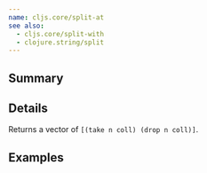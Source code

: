 ```yaml
---
name: cljs.core/split-at
see also:
  - cljs.core/split-with
  - clojure.string/split
---
```


## Summary

## Details

Returns a vector of `[(take n coll) (drop n coll)]`.

## Examples
